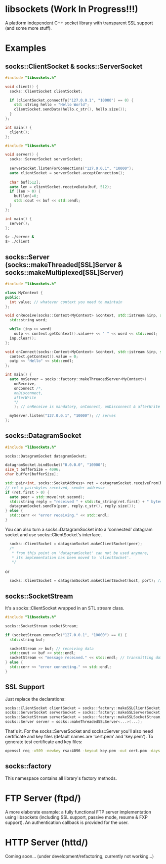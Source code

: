 # libsockets (Work In Progress!!!)
A platform independent C++ socket library with transparent SSL support (and some more stuff).
# Examples
## socks::ClientSocket & socks::ServerSocket
```cpp
#include "libsockets.h"

void client() {
  socks::ClientSocket clientSocket;

  if (clientSocket.connectTo("127.0.0.1", "10000") == 0) {
    std::string hello = "Hello World";
    clientSocket.sendData(hello.c_str(), hello.size());
  }
};

int main() {
  client();
};
```

```cpp
#include "libsockets.h"

void server() {
  socks::ServerSocket serverSocket;
  
  serverSocket.listenForConnections("127.0.0.1", "10000");
  auto clientSocket = serverSocket.acceptConnection();
  
  char buf[512];
  auto len = clientSocket.receiveData(buf, 512);
  if (len > 0) {
    buf[len]=0;
    std::cout << buf << std::endl;
  }
};

int main() {
  server();
};
```

```sh
$> ./server &
$> ./client
```

## socks::Server (socks::makeThreaded[SSL]Server & socks::makeMultiplexed[SSL]Server)
```cpp
#include "libsockets.h"

class MyContext {
public:
  int value; // whatever context you need to maintain
};

void onReceive(socks::Context<MyContext> &context, std::istream &inp, std::ostream &outp) {
  std::string word;

  while (inp >> word)
    outp << context.getContext().value++ << " " << word << std::endl;
  inp.clear();
};

void onConnect(socks::Context<MyContext> &context, std::istream &inp, std::ostream &outp) {
  context.getContext().value = 0;
  outp << "Hello" << std::endl;
};

int main() {
  auto myServer = socks::factory::makeThreadedServer<MyContext>(
    onReceive,
    onConnect /*,
    onDisconnect,
    afterWrite
    */
    ); // onReceive is mandatory, onConnect, onDisconnect & afterWrite are optional

  myServer.listen("127.0.0.1", "10000"); // serves
};
```

## socks::DatagramSocket
```cpp
#include "libsockets.h"

socks::DatagramSocket datagramSocket;

datagramSocket.bindSocket("0.0.0.0", "10000");
size_t bufferSize = 4096;
char buffer[bufferSize];

std::pair<int, socks::SocketAddress> ret = datagramSocket.receiveFrom(buffer, bufferSize);
// ret = pair<bytes received, sender address>
if (ret.first > 0) {
  auto peer = std::move(ret.second);
  std::string reply = "received " + std::to_string(ret.first) + " bytes";
  datagramSocket.sendTo(peer, reply.c_str(), reply.size());
} else {
  std::cerr << "error receiving." << std::endl;
}
```
You can also turn a socks::DatagramSocket into a 'connected' datagram socket and use socks::ClientSocket's interface.
```cpp
  socks::ClientSocket = datagramSocket.makeClientSocket(peer); 
  /* 
   * from this point on 'datagramSocket' can not be used anymore,
   * its implementation has been moved to 'clientSocket'.
   */
```
or
```cpp
  socks::ClientSocket = datagramSocket.makeClientSocket(host, port); // same here
```

## socks::SocketStream
It's a socks::ClientSocket wrapped in an STL stream class.
```cpp
#include "libsockets.h"

socks::SocketStream socketStream;

if (socketStream.connecTo("127.0.0.1", "10000") == 0) {
  std::string buf;

  socketStream >> buf; // receiving data
  std::cout << buf << std::endl;
  socketStream << "message received." << std::endl; // transmitting data
} else {
  std::cerr << "error connecting." << std::endl;
}
```

## SSL Support
Just replace the declarations:
```cpp
socks::ClientSocket clientSocket = socks::factory::makeSSLClientSocket;
socks::ServerSocket serverSocket = socks::factory::makeSSLServerSocket;
socks::SocketStream serverSocket = socks::factory::makeSSLSocketStream;
socks::Server server = socks::makeThreadedSSLServer<...>(...);
```
That's it. For the socks::ServerSocket and socks::Server you'll also need certificate and key files (default names are 'cert.pem' and 'key.pem').
To generate test certificate and key files: 
```sh
openssl req -x509 -newkey rsa:4096 -keyout key.pem -out cert.pem -days 365 -nodes
```

## socks::factory
This namespace contains all library's factory methods.
# FTP Server (ftpd/)
A more elaborate example: a fully functional FTP server implementation using libsockets (including SSL support, passive mode, resume & FXP support). 
An authentication callback is provided for the user.
# HTTP Server (httd/)
Coming soon...
(under development/refactoring, currently not working...)

